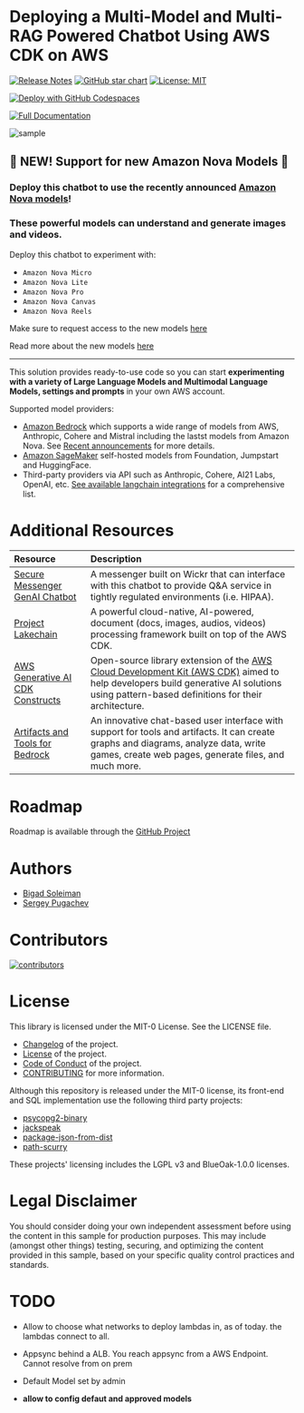 # Deploying a Multi-Model and Multi-RAG Powered Chatbot Using AWS CDK on AWS

[![Release Notes](https://img.shields.io/github/v/release/aws-samples/aws-genai-llm-chatbot)](https://github.com/aws-samples/aws-genai-llm-chatbot/releases)
[![GitHub star chart](https://img.shields.io/github/stars/aws-samples/aws-genai-llm-chatbot?style=social)](https://star-history.com/#aws-samples/aws-genai-llm-chatbot)
[![License: MIT](https://img.shields.io/badge/License-MIT-yellow.svg)](https://opensource.org/licenses/MIT)

[![Deploy with GitHub Codespaces](https://github.com/codespaces/badge.svg)](https://aws-samples.github.io/aws-genai-llm-chatbot/guide/deploy.html#deploy-with-github-codespaces)

[![Full Documentation](https://img.shields.io/badge/Full%20Documentation-blue?style=for-the-badge&logo=Vite&logoColor=white)](https://aws-samples.github.io/aws-genai-llm-chatbot/)

![sample](docs/about/assets/chabot-sample.gif "AWS GenAI Chatbot")

## 🚀 NEW! Support for new Amazon Nova Models 🚀

### Deploy this chatbot to use the recently announced [Amazon Nova models](https://aws.amazon.com/blogs/aws/introducing-amazon-nova-frontier-intelligence-and-industry-leading-price-performance/)!

### These powerful models can **understand** and **generate** images and videos.

Deploy this chatbot to experiment with:

- `Amazon Nova Micro`
- `Amazon Nova Lite`
- `Amazon Nova Pro`
- `Amazon Nova Canvas`
- `Amazon Nova Reels`

Make sure to request access to the new models [here](https://aws-samples.github.io/aws-genai-llm-chatbot/documentation/model-requirements.html#amazon-bedrock-requirements)

Read more about the new models [here](https://www.aboutamazon.com/news/aws/amazon-nova-artificial-intelligence-bedrock-aws)

---

This solution provides ready-to-use code so you can start **experimenting with a variety of Large Language Models and Multimodal Language Models, settings and prompts** in your own AWS account.

Supported model providers:

- [Amazon Bedrock](https://aws.amazon.com/bedrock/) which supports a wide range of models from AWS, Anthropic, Cohere and Mistral including the lastst models from Amazon Nova. See [Recent announcements](#) for more details.
- [Amazon SageMaker](https://aws.amazon.com/sagemaker/) self-hosted models from Foundation, Jumpstart and HuggingFace.
- Third-party providers via API such as Anthropic, Cohere, AI21 Labs, OpenAI, etc. [See available langchain integrations](https://python.langchain.com/docs/integrations/llms/) for a comprehensive list.

# Additional Resources

| Resource                                                                                          | Description                                                                                                                                                                                                                                   |
| :------------------------------------------------------------------------------------------------ | :-------------------------------------------------------------------------------------------------------------------------------------------------------------------------------------------------------------------------------------------- |
| [Secure Messenger GenAI Chatbot](https://github.com/aws-samples/secure-messenger-genai-chatbot)   | A messenger built on Wickr that can interface with this chatbot to provide Q&A service in tightly regulated environments (i.e. HIPAA).                                                                                                        |
| [Project Lakechain](https://github.com/awslabs/project-lakechain)                                 | A powerful cloud-native, AI-powered, document (docs, images, audios, videos) processing framework built on top of the AWS CDK.                                                                                                                |
| [AWS Generative AI CDK Constructs](https://github.com/awslabs/generative-ai-cdk-constructs/)      | Open-source library extension of the [AWS Cloud Development Kit (AWS CDK)](https://docs.aws.amazon.com/cdk/v2/guide/home.html) aimed to help developers build generative AI solutions using pattern-based definitions for their architecture. |
| [Artifacts and Tools for Bedrock](https://github.com/aws-samples/artifacts-and-tools-for-bedrock) | An innovative chat-based user interface with support for tools and artifacts. It can create graphs and diagrams, analyze data, write games, create web pages, generate files, and much more.                                                  |

# Roadmap

Roadmap is available through the [GitHub Project](https://github.com/orgs/aws-samples/projects/69)

# Authors

- [Bigad Soleiman](https://www.linkedin.com/in/bigadsoleiman/)
- [Sergey Pugachev](https://www.linkedin.com/in/spugachev/)

# Contributors

[![contributors](https://contrib.rocks/image?repo=aws-samples/aws-genai-llm-chatbot&max=2000)](https://github.com/aws-samples/aws-genai-llm-chatbot/graphs/contributors)

# License

This library is licensed under the MIT-0 License. See the LICENSE file.

- [Changelog](CHANGELOG.md) of the project.
- [License](LICENSE) of the project.
- [Code of Conduct](CODE_OF_CONDUCT.md) of the project.
- [CONTRIBUTING](CONTRIBUTING.md#security-issue-notifications) for more information.

Although this repository is released under the MIT-0 license, its front-end and SQL implementation use the following third party projects:

- [psycopg2-binary](https://github.com/psycopg/psycopg2)
- [jackspeak](https://github.com/isaacs/jackspeak)
- [package-json-from-dist](https://github.com/isaacs/package-json-from-dist)
- [path-scurry](https://github.com/isaacs/path-scurry)

These projects' licensing includes the LGPL v3 and BlueOak-1.0.0 licenses.

# Legal Disclaimer

You should consider doing your own independent assessment before using the content in this sample for production purposes. This may include (amongst other things) testing, securing, and optimizing the content provided in this sample, based on your specific quality control practices and standards.

# TODO

- Allow to choose what networks to deploy lambdas in, as of today. the lambdas connect to all.
- Appsync behind a ALB. You reach appsync from a AWS Endpoint. Cannot resolve from on prem
- Default Model set by admin

- **allow to config defaut and approved models**
